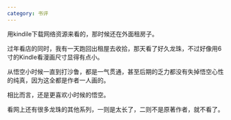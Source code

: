 ```yaml
---
category: 书评
---
```


用kindile下载网络资源来看的，那时候还在外面租房子。

过年看店的同时，我有一天跑回出租屋去收拾，那天看了好久龙珠，不过好像用6寸的Kindle看漫画尺寸显得有点小。

从悟空小时候一直到打沙鲁，都是一气贯通，甚至后期的乏力都没有失掉悟空心性的纯真，因为这全都是作者一人画的。

相比而言，还是更喜欢小时候的悟空。

看网上还有很多龙珠的其他系列，一则是太长了，二则不是原著作者，就不看了。
